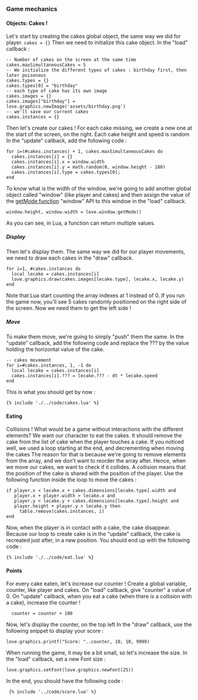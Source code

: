 ### Game mechanics
#### Objects: Cakes !
Let's start by creating the cakes global object, the same way we did for player.
``` cakes = {} ```
Then we need to initialize this cake object. In the "load" callback :
```
-- Number of cakes on the screen at the same time
cakes.maxSimultaneousCakes = 5
-- We initialize the different types of cakes : birthday first, then later poisonous
cakes.types = {}
cakes.types[0] = "birthday"
-- each type of cake has its own image
cakes.images = {}
cakes.images["birthday"] = love.graphics.newImage('assets/birthday.png')
-- we'll save our current cakes
cakes.instances = {}
  ```
Then let's create our cakes !
For each cake missing, we create a new one at the start of the screen, on the right.
Each cake height and speed is random
In the "update" callback, add the following code :
```
for i=(#cakes.instances) + 1, cakes.maxSimultaneousCakes do
  cakes.instances[i] = {}
  cakes.instances[i].x = window.width
  cakes.instances[i].y = math.random(0, window.height - 180)
  cakes.instances[i].type = cakes.types[0];
end
```
To know what is the width of the window, we're going to add another global object called "window" (like player and cakes) and then assign the value of the [getMode function](https://love2d.org/wiki/love.window.getMode) "window" API to this window in the "load" callback.
```
window.height, window.width = love.window.getMode()
```
As you can see, in Lua, a function can return multiple values.
##### Display
Then let's display them. The same way we did for our player movements, we need to draw each cakes in the "draw" callback.
```
for i=1, #cakes.instances do
  local lecake = cakes.instances[i]
  love.graphics.draw(cakes.images[lecake.type], lecake.x, lecake.y)
end
```
Note that Lua start counting the array indexes at 1 instead of 0.
If you run the game now, you'll see 5 cakes randomly positioned on the right side of the screen. Now we need them to get the left side !
##### Move
To make them move, we're going to simply "push" them the same.
In the "update" callback, add the following code and replace the ??? by the value holding the horizontal value of the cake.
```
-- cakes movement
for i=#cakes.instances, 1, -1 do
  local lecake = cakes.instances[i]
  cakes.instances[i].??? = lecake.??? - dt * lecake.speed
end
```
This is what you should get by now :
```
{% include './../code/cakes.lua' %}
```
#### Eating
Collisions ! What would be a game without interactions with the different elements?
We want our character to eat the cakes. It should remove the cake from the list of cake when the player touches a cake.
If you noticed well, we used a loop starting at the end, and decrementing when moving the cakes
The reason for that is because we're going to remove elements from the array, and we don't want to reorder the array after.
Hence, when we move our cakes, we want to check if it collides. A collision means that the position of the cake is shared with the position of the player.
Use the following function inside the loop to move the cakes :
```
if player.x < lecake.x + cakes.dimensions[lecake.type].width and
   player.x + player.width > lecake.x and
   player.y < lecake.y + cakes.dimensions[lecake.type].height and
   player.height + player.y > lecake.y then
     table.remove(cakes.instances, i)
end
```
Now, when the player is in contact with a cake, the cake disappear.
Because our loop to create cake is in the "update" callback, the cake is recreated just after, in a new position.
You should end up with the following code :
```
{% include './../code/eat.lua' %}
```
#### Points
For every cake eaten, let's increase our counter !
Create a global variable, counter, like player and cakes.
On "load" callback, give "counter" a value of 0.
On "update" callback, when you eat a cake (when there is a collision with a cake), increase the counter !
```
  counter = counter + 100
```
Now, let's display the counter, on the top left
In the "draw" callback, use the following snippet to display your score :
```
love.graphics.printf("Score: "..counter, 10, 10, 9999)
```
When running the game, it may be a bit small, so let's increase the size.
In the "load" callback, set a new Font size :
```
love.graphics.setFont(love.graphics.newFont(25))
```
In the end, you should have the following code :
```
 {% include '../code/score.lua' %}
```
